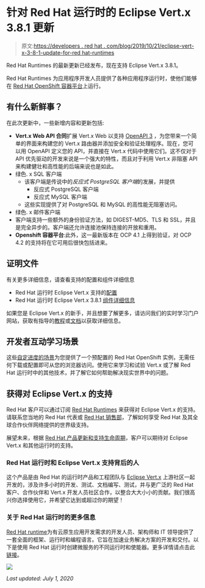 # 针对 Red Hat 运行时的 Eclipse Vert.x 3.8.1 更新

> 原文:[https://developers . red hat . com/blog/2019/10/21/eclipse-vert-x-3-8-1-update-for-red hat-runtimes](https://developers.redhat.com/blog/2019/10/21/eclipse-vert-x-3-8-1-update-for-red-hat-runtimes)

Red Hat Runtimes 的最新更新已经发布，现在支持 Eclipse Vert.x 3.8.1。

Red Hat Runtimes 为应用程序开发人员提供了各种应用程序运行时，使他们能够在 [Red Hat OpenShift 容器平台](https://developers.redhat.com/openshift/)上运行。

## 有什么新鲜事？

在此次更新中，一些新增内容和更新包括:

*   **Vert.x Web API 合同**扩展 Vert.x Web 以支持 [OpenAPI 3](https://www.openapis.org/) ，为您带来一个简单的界面来构建您的 Vert.x 路由器并添加安全和验证处理程序。现在，您可以用 OpenAPI 定义您的 API，并直接在 Vert.x 代码中使用它们。这不仅对于 API 优先驱动的开发来说是一个强大的特性，而且对于利用 Vert.x 非阻塞 API 来构建健壮和高性能的后端来说也是如此。
*   绿色. x SQL 客户端
    *   该客户端是传说中的*反应式 PostgreSQL 客户端*的发展，并提供
        *   反应式 PostgreSQL 客户端
        *   反应式 MySQL 客户端
    *   这些实现提供了对 PostgreSQL 和 MySQL 的高性能无阻塞访问。
*   绿色. x 邮件客户端
*   客户端支持一些额外的身份验证方法，如 DIGEST-MD5、TLS 和 SSL，并且是完全异步的。客户端还允许连接池保持连接的开放和重用。
*   **Openshift 容器平台**:此外，这一最新版本在 OCP 4.1 上得到验证，对 OCP 4.2 的支持将在它可用后很快包括进来。

## 证明文件

有关更多详细信息，请查看支持的配置和组件详细信息

*   Red Hat 运行时 Eclipse Vert.x 支持的[配置](https://access.redhat.com/articles/3985941)
*   Red Hat 运行时 Eclipse Vert.x 3.8.1 [组件详细信息](https://access.redhat.com/articles/4486451)

如果您是 Eclipse Vert.x 的新手，并且想要了解更多，请访问我们的实时学习门户网站，获取有指导的[教程](https://learn.openshift.com/middleware/courses/middleware-vertx/)或[文档](https://docs.redhat.com/)以获取详细信息。

## 开发者互动学习场景

这些[自定进度的场景](https://learn.openshift.com/middleware/courses/middleware-vertx/)为您提供了一个预配置的 Red Hat OpenShift 实例，无需任何下载或配置即可从您的浏览器访问。使用它来学习和试验 Vert.x 或了解 Red Hat 运行时中的其他技术，并了解它如何帮助解决现实世界中的问题。

## 获得对 Eclipse Vert.x 的支持

Red Hat 客户可以通过订阅 [Red Hat Runtimes](https://www.redhat.com/en/products/runtimes) 来获得对 Eclipse Vert.x 的支持。请联系您当地的 Red Hat 代表或 [Red Hat 销售部](https://www.redhat.com/en/about/contact/sales)，了解如何享受 Red Hat 及其全球合作伙伴网络提供的世界级支持。

展望未来，根据 [Red Hat 产品更新和支持生命周期](https://access.redhat.com/support/policy/updates/jboss_notes/)，客户可以期待对 Eclipse Vert.x 和其他运行时的支持。

### Red Hat 运行时和 Eclipse Vert.x 支持背后的人

这个产品是由 Red Hat 的运行时产品和工程团队与 [Eclipse Vert.x](https://vertx.io/) 上游社区一起开发的，涉及许多小时的开发、测试、文档编写、测试，并与更广泛的 Red Hat 客户、合作伙伴和 Vert.x 开发人员社区合作，以整合大大小小的贡献。我们很高兴你选择使用它，并希望它达到或超过你的期望！

### 关于 Red Hat 运行时的更多信息

[Red Hat runtime](https://www.redhat.com/en/products/runtimes)为有云原生应用开发需求的开发人员、架构师和 IT 领导提供了一套全面的框架、运行时和编程语言。它旨在加速业务解决方案的开发和交付。以下是使用 Red Hat 运行时创建微服务的不同运行时和使能器。更多详情请点击此[链接](https://www.redhat.com/en/products/runtimes)。

![](../Images/100bb87f9f8e4f00b81bc72cca97abe8.png)

*Last updated: July 1, 2020*